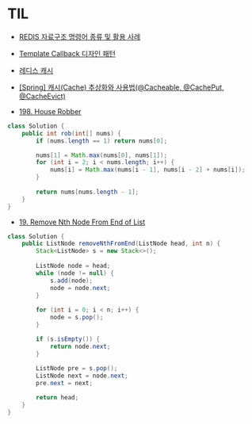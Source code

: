 # TIL

- [REDIS 자료구조 명령어 종류 및 활용 사례](https://inpa.tistory.com/entry/REDIS-%F0%9F%93%9A-%EB%8D%B0%EC%9D%B4%ED%84%B0-%ED%83%80%EC%9E%85Collection-%EC%A2%85%EB%A5%98-%EC%A0%95%EB%A6%AC)
- [Template Callback 디자인 패턴](https://inpa.tistory.com/entry/GOF-%F0%9F%92%A0-Template-Callback-%EB%B3%80%ED%98%95-%ED%8C%A8%ED%84%B4-%EC%95%8C%EC%95%84%EB%B3%B4%EA%B8%B0)
- [레디스 캐시](https://www.baeldung.com/spring-boot-redis-cache)
- [[Spring] 캐시(Cache) 추상화와 사용법(@Cacheable, @CachePut, @CacheEvict)](https://mangkyu.tistory.com/179)



- [198. House Robber
](https://leetcode.com/problems/house-robber/description/)
```java
class Solution {
    public int rob(int[] nums) {
        if (nums.length == 1) return nums[0];

        nums[1] = Math.max(nums[0], nums[1]);
        for (int i = 2; i < nums.length; i++) {
            nums[i] = Math.max(nums[i - 1], nums[i - 2] + nums[i]);
        }
        
        return nums[nums.length - 1];
    }
}
```

- [19. Remove Nth Node From End of List
](https://leetcode.com/problems/remove-nth-node-from-end-of-list/description/)
```java
class Solution {
    public ListNode removeNthFromEnd(ListNode head, int n) {
        Stack<ListNode> s = new Stack<>();
        
        ListNode node = head;
        while (node != null) {
            s.add(node);
            node = node.next;
        }
        
        for (int i = 0; i < n; i++) {
            node = s.pop();
        }

        if (s.isEmpty()) {
            return node.next;
        }
        
        ListNode pre = s.pop();
        ListNode next = node.next;
        pre.next = next;

        return head;
    }
}
```
